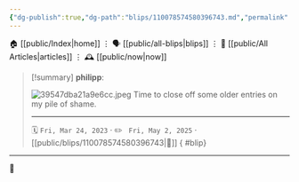 ```yaml
---
{"dg-publish":true,"dg-path":"blips/110078574580396743.md","permalink":"/blips/110078574580396743/","title":"philipp on mastodon @ 2023-03-24"}
---
```



<div class="transclusion internal-embed is-loaded"><div class="markdown-embed">




🏠 [[public/Index\|home]]  ⋮ 🗣️ [[public/all-blips\|blips]] ⋮  📝 [[public/All Articles\|articles]]  ⋮ 🕰️ [[public/now\|now]]


</div></div>


> [!summary] **philipp**:
>
> ![39547dba21a9e6cc.jpeg](/img/user/attachments/39547dba21a9e6cc.jpeg)
> Time to close off some older entries on my pile of shame.
> - - -
>
> 🗓️ <code>Fri, Mar 24, 2023</code>  · ✏️ <code> Fri, May 2, 2025</code>  · [[public/blips/110078574580396743\|🔗]]
{ #blip}


- - -

 👾
